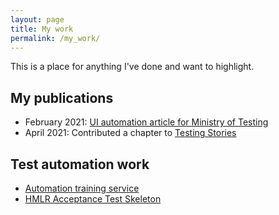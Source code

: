 ```yaml
---
layout: page
title: My work
permalink: /my_work/
---
```


This is a place for anything I've done and want to highlight.

## My publications
- February 2021: [UI automation article for Ministry of Testing][3]
- April 2021: Contributed a chapter to [Testing Stories][4]

## Test automation work
- [Automation training service][2]
- [HMLR Acceptance Test Skeleton][1]


[1]: https://github.com/LandRegistry/skeleton-acceptance-tests
[2]: https://automation-training.herokuapp.com/
[3]: https://www.ministryoftesting.com/dojo/series/the-testing-planet-2021/lessons/me-myself-and-ui-my-experiences-with-ui-testing-at-hm-land-registry
[4]: https://leanpub.com/testing_stories